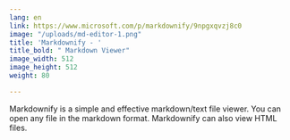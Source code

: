 ```yaml
---
lang: en
link: https://www.microsoft.com/p/markdownify/9npgxqvzj8c0
image: "/uploads/md-editor-1.png"
title: 'Markdownify - '
title_bold: " Markdown Viewer"
image_width: 512
image_height: 512
weight: 80

---
```

Markdownify is a simple and effective markdown/text file viewer. You can open any file in the markdown format. Markdownify can also view HTML files.